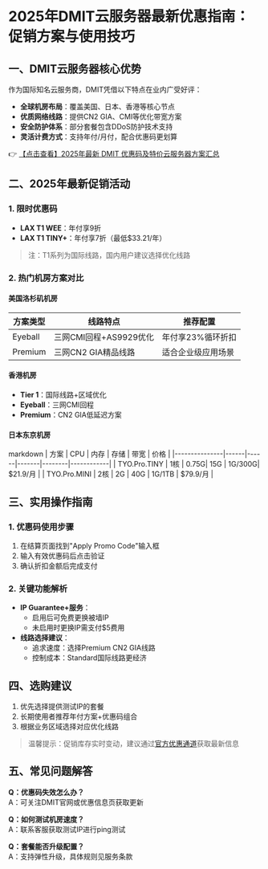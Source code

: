# 2025年DMIT云服务器最新优惠指南：促销方案与使用技巧

## 一、DMIT云服务器核心优势

作为国际知名云服务商，DMIT凭借以下特点在业内广受好评：
- **全球机房布局**：覆盖美国、日本、香港等核心节点
- **优质网络线路**：提供CN2 GIA、CMI等优化带宽方案
- **安全防护体系**：部分套餐包含DDoS防护技术支持
- **灵活计费方式**：支持年付/月付，配合优惠码更划算

👉 [【点击查看】2025年最新 DMIT 优惠码及特价云服务器方案汇总](https://bit.ly/dmit_coupon)

## 二、2025年最新促销活动

### 1. 限时优惠码
- **LAX T1 WEE**：年付享9折
- **LAX T1 TINY+**：年付享7折（最低$33.21/年）
> 注：T1系列为国际线路，国内用户建议选择优化线路

### 2. 热门机房方案对比

#### 美国洛杉矶机房
| 方案类型   | 线路特点                  | 推荐配置               |
|------------|---------------------------|------------------------|
| Eyeball    | 三网CMI回程+AS9929优化    | 年付享23%循环折扣      |
| Premium    | 三网CN2 GIA精品线路       | 适合企业级应用场景     |

#### 香港机房
- **Tier 1**：国际线路+区域优化
- **Eyeball**：三网CMI回程
- **Premium**：CN2 GIA低延迟方案

#### 日本东京机房
markdown
| 方案          | CPU  | 内存 | 存储  | 带宽   | 价格       |
|---------------|------|------|-------|--------|------------|
| TYO.Pro.TINY  | 1核  | 0.75G| 15G   | 1G/300G| $21.9/月   |
| TYO.Pro.MINI  | 2核  | 2G   | 40G   | 1G/1TB | $79.9/月   |

## 三、实用操作指南

### 1. 优惠码使用步骤
1. 在结算页面找到"Apply Promo Code"输入框
2. 输入有效优惠码后点击验证
3. 确认折扣金额后完成支付

### 2. 关键功能解析
- **IP Guarantee+服务**：
  - 启用后可免费更换被墙IP
  - 未启用时更换IP需支付$5费用
- **线路选择建议**：
  - 追求速度：选择Premium CN2 GIA线路
  - 控制成本：Standard国际线路更经济

## 四、选购建议
1. 优先选择提供测试IP的套餐
2. 长期使用者推荐年付方案+优惠码组合
3. 根据业务区域选择对应优化线路

> 温馨提示：促销库存实时变动，建议通过[官方优惠通道](https://bit.ly/dmit_coupon)获取最新信息

## 五、常见问题解答
**Q：优惠码失效怎么办？**  
A：可关注DMIT官网或优惠信息页获取更新

**Q：如何测试机房速度？**  
A：联系客服获取测试IP进行ping测试

**Q：套餐能否升级配置？**  
A：支持弹性升级，具体规则见服务条款